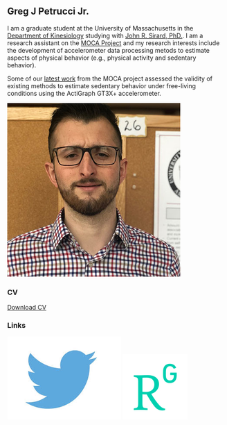 ## Greg J Petrucci Jr.

I am a graduate student at the University of Massachusetts in the [Department of Kinesiology](https://www.umass.edu/sphhs/kinesiology) studying with [John R. Sirard, PhD.](https://www.umass.edu/sphhs/person/faculty/john-r-sirard). I am a research assistant on the [MOCA Project](https://blogs.umass.edu/pahl/research/moca/) and my research interests include the development of accelerometer data processing metods to estimate aspects of physical behavior (e.g., physical activity and sedentary behavior). 

Some of our [latest work](https://pubmed.ncbi.nlm.nih.gov/31343523-estimating-sedentary-time-from-a-hip-and-wrist-worn-accelerometer/?from_term=marcotte+medicine+and+science+in+sport+and+exercise&from_pos=1) from the MOCA project assessed the validity of existing methods to estimate sedentary behavior under free-living conditions using the ActiGraph GT3X+ accelerometer.

![Pic](Funny_pic_sized.jpg)

### CV
[Download CV](PetrucciJr_CV_1_6_20.pdf) 


### Links
![twitter](twitter.jpeg)
![Research Gate](researchgate.png)
